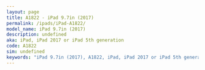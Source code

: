 ```yaml
---
layout: page
title: A1822 - iPad 9.7in (2017)
permalink: /ipads/iPad-A1822/
model_name: iPad 9.7in (2017)
description: undefined
aka: iPad, iPad 2017 or iPad 5th generation
code: A1822
sim: undefined
keywords: "iPad 9.7in (2017), A1822, iPad, iPad 2017 or iPad 5th generation"
---
```

